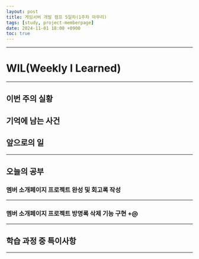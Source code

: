 ```yaml
---
layout: post
title: 게임서버 개발 캠프 5일차(1주차 마무리)
tags: [study, project-memberpage]
date: 2024-11-01 18:00 +0900
toc: true
---
```


---

# WIL(Weekly I Learned)

---

## 이번 주의 실황



## 



## 기억에 남는 사건


## 앞으로의 일

---

## 오늘의 공부

### 멤버 소개페이지 프로젝트 완성 및 회고록 작성

---

### 멤버 소개페이지 프로젝트 방명록 삭제 기능 구현 +@

---

## 학습 과정 중 특이사항


---
